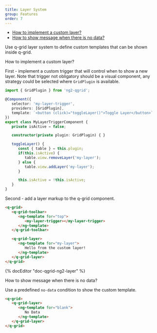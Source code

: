 ```yaml
---
title: Layer System
group: Features
order: 7
---
```


- [How to implement a custom layer?](#how-to-implement-a-custom-layer)
- [How to show message when there is no data?](#how-to-show-message-when-there-is-no-data)

Use q-grid layer system to define custom templates that can be shown inside q-grid.

<a name="how-to-implement-a-custom-layer">
   How to implement a custom layer?
</a>

First - implement a custom trigger that will control when to show a new layer. Note that trigger not obligatory should be a visual component, any strategy could be selected where `GridPlugin` is available.

```typescript
import { GridPlugin } from 'ng2-qgrid';

@Component({
   selector: 'my-layer-trigger',
   providers: [GridPlugin],
   template: `<button (click)="toggleLayer()">Toggle Layer</button>`
})
export class MyLayerTriggerComponent {
   private isActive = false;

   constructor(private plugin: GridPlugin) { }

   toggleLayer() {
      const { table } = this.plugin;
      if(this.isActive) {
         table.view.removeLayer('my-layer');
      } else {
         table.view.addLayer('my-layer');
      }

      this.isActive = !this.isActive;
   }
}
```

Second - add a layer markup to the q-grid component.

```html
<q-grid>
   <q-grid-toolbar>
      <ng-template for="top">
         <my-layer-trigger></my-layer-trigger>
      </ng-template>
   </q-grid-toolbar>

   <q-grid-layer>
      <ng-template for="my-layer">
         Hello from the custom layer!
      </ng-template>
   </q-grid-layer>
</q-grid>
```

{% docEditor "doc-qgrid-ng2-layer" %}

<a name="how-to-show-message-when-there-is-no-data">
   How to show message when there is no data?
</a>

Use a predefined `no-data` condition to show the custom template.

```html
<q-grid>
   <q-grid-layer>
      <ng-template for="blank">
         No Data
      </ng-template>
   </q-grid-layer>
</q-grid>
```
